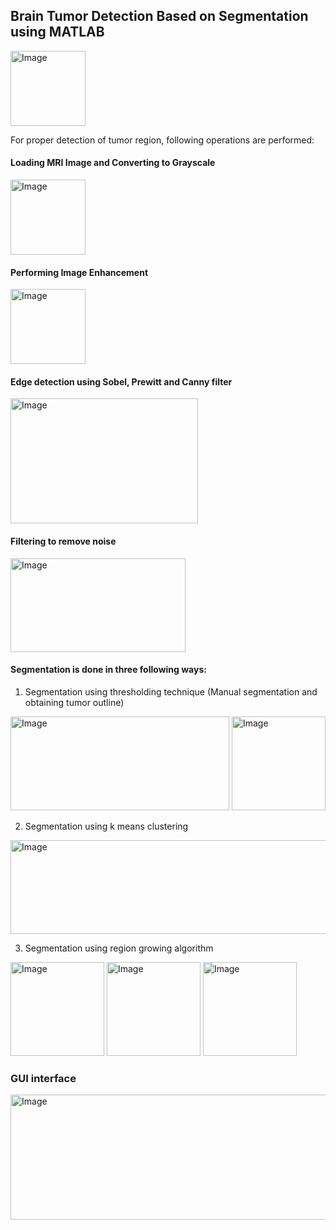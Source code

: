## Brain Tumor Detection Based on Segmentation using MATLAB
<img src="https://github.com/user-attachments/assets/b0d88e4c-6caa-43da-a8e7-f67549020bde" alt="Image" width="120" height="120"/>

For proper detection of tumor region, following operations are performed:

#### Loading MRI Image and Converting to Grayscale

<img src="https://github.com/user-attachments/assets/bae13f5c-f241-4718-ac0c-8cec8136273b" alt="Image" width="120" height="120"/>

#### Performing Image Enhancement 

<img src="https://github.com/user-attachments/assets/6b3a57ee-b42a-4caa-9ce6-4e9cd46afd9d" alt="Image" width="120" height="120"/>

#### Edge detection using Sobel, Prewitt and Canny filter

<img src="https://github.com/user-attachments/assets/87e95fad-64c0-4ef0-99c6-3d08177f9f10" alt="Image" width="300" height="200"/>

#### Filtering to remove noise

<img src="https://github.com/user-attachments/assets/3814db1b-de63-41dd-b13f-7eb1c2c15e5c" alt="Image" width="280" height="150"/>

#### Segmentation is done in three following ways:

1. Segmentation using thresholding technique (Manual segmentation and obtaining tumor outline)

<img src="https://github.com/user-attachments/assets/bba55398-99a5-44c7-81be-1a1091112ce8" alt="Image" width="350" height="150"/>
<img src="https://github.com/user-attachments/assets/586671d2-d4dd-442f-bc86-7de466d81e2a" alt="Image" width="150" height="150"/>

2. Segmentation using k means clustering

<img src="https://github.com/user-attachments/assets/c4f2c79b-326a-458a-a495-b0052fcca251" alt="Image" width="700" height="150"/>

3. Segmentation using region growing algorithm

<img src="https://github.com/user-attachments/assets/e279633a-3457-4de4-bc5c-d368ca52d748" alt="Image" width="150" height="150"/>
<img src="https://github.com/user-attachments/assets/0aa55b92-4c85-4246-8222-e619a4e1fa8d" alt="Image" width="150" height="150"/>
<img src="https://github.com/user-attachments/assets/f98923dd-30c6-4b3a-952a-95586d38f4e0" alt="Image" width="150" height="150"/>

### GUI interface

<img src="https://github.com/user-attachments/assets/adbfe27e-3162-42fa-be76-cdf0c3436055" alt="Image" width="700" height="200"/>
